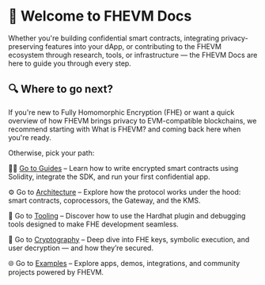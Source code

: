 # 👋 Welcome to FHEVM Docs

Whether you're building confidential smart contracts, integrating privacy-preserving features into your dApp, or
contributing to the FHEVM ecosystem through research, tools, or infrastructure — the FHEVM Docs are here to guide you
through every step.

## 🔍 Where to go next?

If you're new to Fully Homomorphic Encryption (FHE) or want a quick overview of how FHEVM brings privacy to
EVM-compatible blockchains, we recommend starting with What is FHEVM? and coming back here when you're ready.

Otherwise, pick your path:

🧑‍💻 [Go to Guides](../solidity-guides/key_concepts.md) – Learn how to write encrypted smart contracts using Solidity,
integrate the SDK, and run your first confidential app.

⚙️ Go to [Architecture](./architecture_overview.md) – Explore how the protocol works under the hood: smart contracts,
coprocessors, the Gateway, and the KMS.

🧰 Go to [Tooling](../solidity-guides/solidity-overview.md) – Discover how to use the Hardhat plugin and debugging tools
designed to make FHE development seamless.

🔐 Go to [Cryptography](./fhe-on-blockchain.md) – Deep dive into FHE keys, symbolic execution, and user decryption — and
how they’re secured.

🌐 Go to [Examples](../examples/example-overview.md) – Explore apps, demos, integrations, and community projects powered
by FHEVM.
